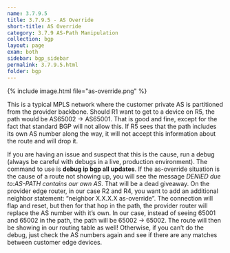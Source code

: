 ```yaml
---
name: 3.7.9.5
title: 3.7.9.5 - AS Override
short-title: AS Override
category: 3.7.9 AS-Path Manipulation
collection: bgp
layout: page
exam: both
sidebar: bgp_sidebar
permalink: 3.7.9.5.html
folder: bgp
---
```

{% include image.html file="as-override.png" %}

This is a typical MPLS network where the customer private AS is partitioned from the provider backbone. Should R1 want to get to a device on R5, the path would be AS65002 -\> AS65001. That is good and fine, except for the fact that standard BGP will not allow this. If R5 sees that the path includes its own AS number along the way, it will not accept this information about the route and will drop it.

If you are having an issue and suspect that this is the cause, run a debug (always be careful with debugs in a live, production environment). The command to use is **debug ip bgp all updates**. If the as-override situation is the cause of a route not showing up, you will see the message *DENIED due to:AS-PATH contains our own AS*. That will be a dead giveaway. On the provider edge router, in our case R2 and R4, you want to add an additional neighbor statement: “neighbor X.X.X.X as-override”. The connection will flap and reset, but then for that hop in the path, the provider router will replace the AS number with it’s own. In our case, instead of seeing 65001 and 65002 in the path, the path will be 65002 -\> 65002. The route will then be showing in our routing table as well! Otherwise, if you can’t do the debug, just check the AS numbers again and see if there are any matches between customer edge devices.
